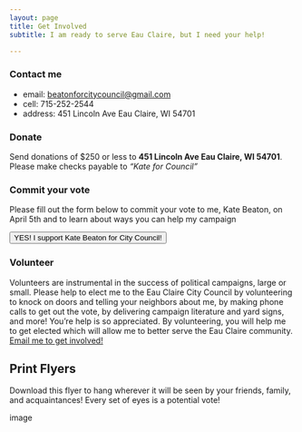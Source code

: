 ```yaml
---
layout: page
title: Get Involved
subtitle: I am ready to serve Eau Claire, but I need your help! 

---
```


### Contact me

- <span class="text-muted">email:</span> <a href="mailto:beatonforcitycouncil@gmail.com">beatonforcitycouncil@gmail.com</a>
- <span class="text-muted">cell:</span> 715-252-2544
- <span class="text-muted">address:</span> 451 Lincoln Ave Eau Claire, WI 54701


### Donate

Send donations of $250 or less to <b>451 Lincoln Ave Eau Claire, WI 54701</b>. Please make checks payable to <i>“Kate for Council”</i>

### Commit your vote

Please fill out the form below to commit your vote to me, Kate Beaton, on April 5th and to learn about ways you can help my campaign

<button onclick="window.location.href='https://docs.google.com/forms/d/1izenxxKIgUqIDTeYbW7cJrcmGe8Rj0jzsZMflbMlId4/viewform?embedded=true'" class="btn btn-primary btn-lg">YES! I support Kate Beaton for City Council!</button>


### Volunteer

Volunteers are instrumental in the success of political campaigns, large or small. Please help to elect me to the Eau Claire City Council by volunteering to knock on doors and telling your neighbors about me, by making phone calls to get out the vote, by delivering campaign literature and yard signs, and more! You’re help is so appreciated. By volunteering, you will help me to get elected which will allow me to better serve the Eau Claire community.  <a href="mailto:beatonforcitycouncil@gmail.com">Email me to get involved!</a>

## Print Flyers

Download this flyer to hang wherever it will be seen by your friends, family, and acquaintances! Every set of eyes is a potential vote!

image